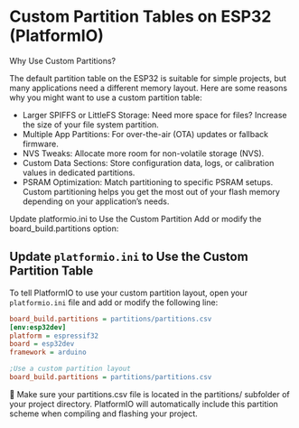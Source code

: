 # Custom Partition Tables on ESP32 (PlatformIO)

Why Use Custom Partitions?

The default partition table on the ESP32 is suitable for simple projects, but many applications need a different memory layout. Here are some reasons why you might want to use a custom partition table:

* Larger SPIFFS or LittleFS Storage: Need more space for files? Increase the size of your file system partition.
* Multiple App Partitions: For over-the-air (OTA) updates or fallback firmware.
* NVS Tweaks: Allocate more room for non-volatile storage (NVS).
* Custom Data Sections: Store configuration data, logs, or calibration values in dedicated partitions.
* PSRAM Optimization: Match partitioning to specific PSRAM setups.
Custom partitioning helps you get the most out of your flash memory depending on your application’s needs.

Update platformio.ini to Use the Custom Partition
Add or modify the board_build.partitions option:


## Update `platformio.ini` to Use the Custom Partition Table

To tell PlatformIO to use your custom partition layout, open your `platformio.ini` file and add or modify the following line:

```ini
board_build.partitions = partitions/partitions.csv
[env:esp32dev]
platform = espressif32
board = esp32dev
framework = arduino

;Use a custom partition layout
board_build.partitions = partitions/partitions.csv
```

📁 Make sure your partitions.csv file is located in the partitions/ subfolder of your project directory.
PlatformIO will automatically include this partition scheme when compiling and flashing your project.